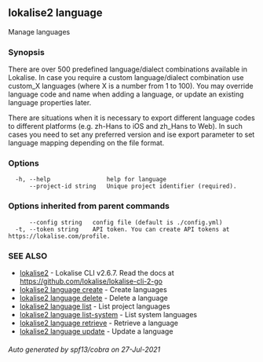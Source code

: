 ## lokalise2 language

Manage languages

### Synopsis

There are over 500 predefined language/dialect combinations available in Lokalise. In case you require a custom language/dialect combination use custom_X languages (where X is a number from 1 to 100). You may override language code and name when adding a language, or update an existing language properties later.

There are situations when it is necessary to export different language codes to different platforms (e.g. zh-Hans to iOS and zh_Hans to Web). In such cases you need to set any preferred version and ise export parameter to set language mapping depending on the file format.


### Options

```
  -h, --help                help for language
      --project-id string   Unique project identifier (required).
```

### Options inherited from parent commands

```
      --config string   config file (default is ./config.yml)
  -t, --token string    API token. You can create API tokens at https://lokalise.com/profile.
```

### SEE ALSO

* [lokalise2](lokalise2.md)	 - Lokalise CLI v2.6.7. Read the docs at https://github.com/lokalise/lokalise-cli-2-go
* [lokalise2 language create](lokalise2_language_create.md)	 - Create languages
* [lokalise2 language delete](lokalise2_language_delete.md)	 - Delete a language
* [lokalise2 language list](lokalise2_language_list.md)	 - List project languages
* [lokalise2 language list-system](lokalise2_language_list-system.md)	 - List system languages
* [lokalise2 language retrieve](lokalise2_language_retrieve.md)	 - Retrieve a language
* [lokalise2 language update](lokalise2_language_update.md)	 - Update a language

###### Auto generated by spf13/cobra on 27-Jul-2021
